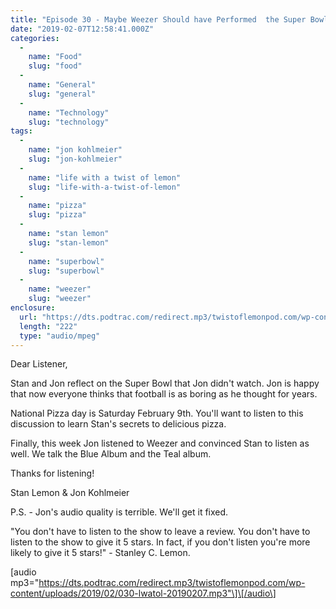 ```yaml
---
title: "Episode 30 - Maybe Weezer Should have Performed  the Super Bowl Halftime Show"
date: "2019-02-07T12:58:41.000Z"
categories: 
  - 
    name: "Food"
    slug: "food"
  - 
    name: "General"
    slug: "general"
  - 
    name: "Technology"
    slug: "technology"
tags: 
  - 
    name: "jon kohlmeier"
    slug: "jon-kohlmeier"
  - 
    name: "life with a twist of lemon"
    slug: "life-with-a-twist-of-lemon"
  - 
    name: "pizza"
    slug: "pizza"
  - 
    name: "stan lemon"
    slug: "stan-lemon"
  - 
    name: "superbowl"
    slug: "superbowl"
  - 
    name: "weezer"
    slug: "weezer"
enclosure: 
  url: "https://dts.podtrac.com/redirect.mp3/twistoflemonpod.com/wp-content/uploads/2019/02/030-lwatol-20190207.mp3"
  length: "222"
  type: "audio/mpeg"
---
```


Dear Listener,

Stan and Jon reflect on the Super Bowl that Jon didn't watch. Jon is happy that now everyone thinks that football is as boring as he thought for years.

National Pizza day is Saturday February 9th. You'll want to listen to this discussion to learn Stan's secrets to delicious pizza.

Finally, this week Jon listened to Weezer and convinced Stan to listen as well. We talk the Blue Album and the Teal album.

Thanks for listening!

Stan Lemon & Jon Kohlmeier

P.S. - Jon's audio quality is terrible. We'll get it fixed.

"You don't have to listen to the show to leave a review. You don't have to listen to the show to give it 5 stars. In fact, if you don't listen you're more likely to give it 5 stars!" - Stanley C. Lemon.

\[audio mp3="https://dts.podtrac.com/redirect.mp3/twistoflemonpod.com/wp-content/uploads/2019/02/030-lwatol-20190207.mp3"\]\[/audio\]
